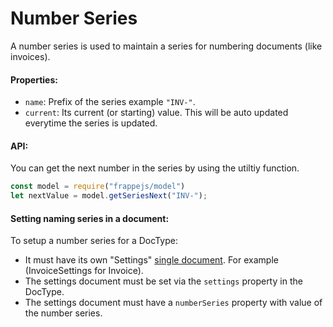 # Number Series

A number series is used to maintain a series for numbering documents (like invoices).

#### Properties:

- `name`: Prefix of the series example `"INV-"`.
- `current`: Its current (or starting) value. This will be auto updated everytime the series is updated.

#### API:

You can get the next number in the series by using the utiltiy function.

```js
const model = require("frappejs/model")
let nextValue = model.getSeriesNext("INV-");
```

#### Setting naming series in a document:

To setup a number series for a DocType:

- It must have its own "Settings" [single document](/frappejs/docs/models/singles.md). For example (InvoiceSettings for Invoice).
- The settings document must be set via the `settings` property in the DocType.
- The settings document must have a `numberSeries` property with value of the number series.
